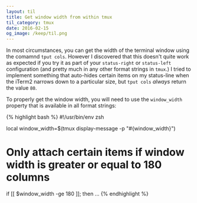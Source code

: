 ```yaml
---
layout: til
title: Get window width from within tmux
til_category: tmux
date: 2016-02-15
og_image: /keep/til.png
---
```


In most circumstances, you can get the width of the terminal window using the
comamnd `tput cols`. However I discovered that this doesn't quite work as
expected if you try it as part of your `status-right` or `status-left`
configuration (and pretty much in any other format strings in `tmux`.) I tried
to implement something that auto-hides certain items on my status-line when the
iTerm2 narrows down to a particular size, but `tput cols`
_always_ return the value `80`.

<!--stop-->

To properly get the window width, you will need to use the `window_width`
property that is available in all format strings:

{% highlight bash %}
#!/usr/bin/env zsh

local window_width=$(tmux display-message -p "#{window_width}")

# Only attach certain items if window width is greater or equal to 180 columns
if [[ $window_width -ge 180 ]]; then
 ...
{% endhighlight %}

